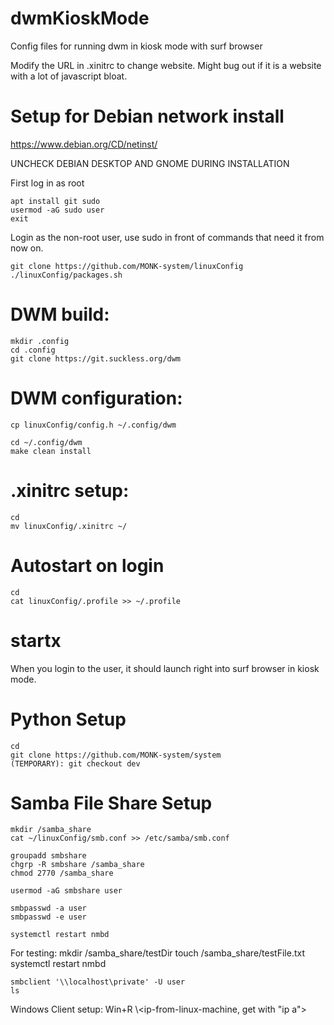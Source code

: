 # dwmKioskMode
Config files for running dwm in kiosk mode with surf browser

Modify the URL in .xinitrc to change website. Might bug out if it is a website with a lot of javascript bloat.

# Setup for Debian network install
https://www.debian.org/CD/netinst/

UNCHECK DEBIAN DESKTOP AND GNOME DURING INSTALLATION

First log in as root

    apt install git sudo
    usermod -aG sudo user
    exit
    
Login as the non-root user, use sudo in front of commands that need it from now on.

    git clone https://github.com/MONK-system/linuxConfig
    ./linuxConfig/packages.sh

# DWM build:
    mkdir .config
    cd .config
    git clone https://git.suckless.org/dwm

# DWM configuration:
    cp linuxConfig/config.h ~/.config/dwm

    cd ~/.config/dwm
    make clean install

# .xinitrc setup:
    cd
    mv linuxConfig/.xinitrc ~/

# Autostart on login
    cd 
    cat linuxConfig/.profile >> ~/.profile

# startx
When you login to the user, it should launch right into surf browser in kiosk mode.

# Python Setup
    cd 
    git clone https://github.com/MONK-system/system
    (TEMPORARY): git checkout dev

# Samba File Share Setup
    mkdir /samba_share
    cat ~/linuxConfig/smb.conf >> /etc/samba/smb.conf

    groupadd smbshare
    chgrp -R smbshare /samba_share
    chmod 2770 /samba_share

    usermod -aG smbshare user

    smbpasswd -a user
    smbpasswd -e user

    systemctl restart nmbd

For testing:
    mkdir /samba_share/testDir
    touch /samba_share/testFile.txt
    systemctl restart nmbd

    smbclient '\\localhost\private' -U user
    ls

Windows Client setup:
    Win+R
    \\<ip-from-linux-machine, get with "ip a">
    